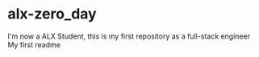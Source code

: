 # alx-zero_day
I'm now a ALX Student, this is my first repository as a full-stack engineer
My first readme
